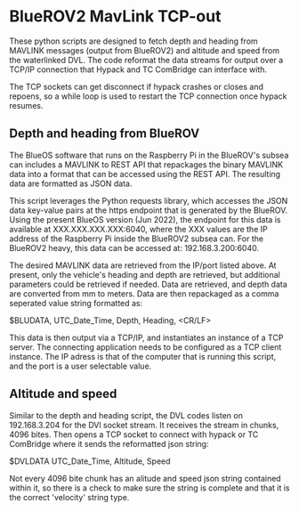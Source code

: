# BlueROV2 MavLink TCP-out

These python scripts are designed to fetch depth and heading from MAVLINK messages (output from BlueROV2) and altitude and speed from the waterlinked DVL. The code reformat the data streams for output over a TCP/IP connection that Hypack and TC ComBridge can interface with.

The TCP sockets can get disconnect if hypack crashes or closes and repoens, so a while loop is used to restart the TCP connection once hypack resumes. 

## Depth and heading from BlueROV
The BlueOS software that runs on the Raspberry Pi in the BlueROV's subsea can includes a MAVLINK to REST API that repackages the binary MAVLINK data into a format that can be accessed using the REST API. The resulting data are formatted as JSON data.

This script leverages the Python requests library, which accesses the JSON data key-value pairs at the https endpoint that is generated by the BlueROV. Using the present BlueOS version (Jun 2022), the endpoint for this data is available at XXX.XXX.XXX.XXX:6040, where the XXX values are the IP address of the Raspberry Pi inside the BlueROV2 subsea can. For the BlueROV2 heavy, this data can be accessed at: 192.168.3.200:6040.

The desired MAVLINK data are retrieved from the IP/port listed above. At present, only the vehicle's heading and depth are retrieved, but additional parameters could be retrieved if needed. Data are retrieved, and depth data are converted from mm to meters. Data are then repackaged as a comma seperated value string formatted as:

$BLUDATA, UTC_Date_Time, Depth, Heading, <CR/LF>

This data is then output via a TCP/IP, and instantiates an instance of a TCP server. The connecting application needs to be configured as a TCP client instance. The IP adress is that of the computer that is running this script, and the port is a user selectable value.

## Altitude and speed

Similar to the depth and heading script, the DVL codes listen on 192.168.3.204 for the DVl socket stream. It receives the stream in chunks, 4096 bites. Then opens a TCP socket to connect with hypack or TC ComBridge where it sends the reformatted json string:

$DVLDATA UTC_Date_Time, Altitude, Speed

Not every 4096 bite chunk has an alitude and speed json string contained within it, so there is a check to make sure the string is complete and that it is the correct 'velocity' string type.


